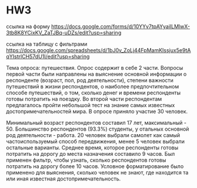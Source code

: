 # HW3
ссылка на форму https://docs.google.com/forms/d/10YYv7tpAYyailLMlwX-3tb8K8YCixKV_ZaTJBq-uDZs/edit?usp=sharing


ссылка на таблицу с фильтрами https://docs.google.com/spreadsheets/d/1bJ0v_ZoLj44FpMamKIssjux5e9tAqYIstrlCH57dU1I/edit?usp=sharing

Тема опроса: путешествия. Опрос содержит в себе 2 части.
Вопросы первой части были направлены на выяснение основной информации о респонденте (возраст, пол, род деятельности), степени важности путешествий в жизни респондентов, о наиболее предпочтительном способе путешествий, о том, сколько денег и времени респонденты готовы потратить на поездку. 
Во второй части респондентам предлагалось пройти небольшой тест на знание самых известных достопримечательностей мира. 
В опросе приняло участие 30 человек.  


Минимальный возраст респондентов составил 17 лет, максимальный - 50. Большинство респондентов (93.3%) студенты, у отальных основной род деятельности - работа. 20 человек выбрали самолет как самый частоиспользуемый способ передвижения, менее 5 человек выбрали остальные варианты. Среднее время, которое респонденты готовы потратить на дорогу до места назначения составило 9 часов. Был применен фильтр, чтобы узнать, сколько респондентов готовы потратить на дорогу более 10 часов. Условное форматирование было применено для выяснения, сколько человек не знают, где находится та или иная известная достопримечательность. 
